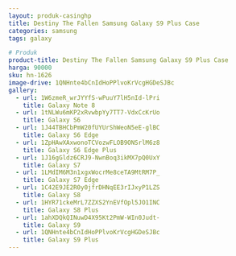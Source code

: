 ```yaml
---
layout: produk-casinghp
title: Destiny The Fallen Samsung Galaxy S9 Plus Case
categories: samsung
tags: galaxy

# Produk
product-title: Destiny The Fallen Samsung Galaxy S9 Plus Case
harga: 90000
sku: hn-1626
image-drive: 1QNHnte4bCnIdHoPPlvoKrVcgHGDeSJBc
gallery:
  - url: 1W6zmeR_wrJYYfS-wPuuY7lH5nId-lPri
    title: Galaxy Note 8
  - url: 1tNLWu6mKP2xRvwbpYy7TT7-VdxCcKrUo
    title: Galaxy S6
  - url: 1J44TBHCbPmW20fUYUrShWeoN5eE-glBC
    title: Galaxy S6 Edge
  - url: 1ZpHAwXAxwonoTCVozwFLOB9ONSrlM6z8
    title: Galaxy S6 Edge Plus
  - url: 1J16gGldz6CRJ9-NwnBoq3ikMX7pQ0UxY
    title: Galaxy S7
  - url: 1LMdIM6M3n1xgxWocrMe8ceTA9MtRM7P_
    title: Galaxy S7 Edge
  - url: 1C42E9JE2R0y0jfrDHNqEE3rIJxyP1LZS
    title: Galaxy S8
  - url: 1HYR71ckeMrL7ZZXS2YnEVfOpl5JO1INC
    title: Galaxy S8 Plus
  - url: 1ahXDQkQINuwD4X95Kt2PmW-WIn0Judt-
    title: Galaxy S9
  - url: 1QNHnte4bCnIdHoPPlvoKrVcgHGDeSJBc
    title: Galaxy S9 Plus
---
```

